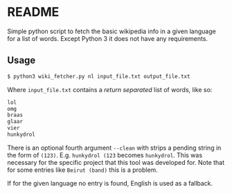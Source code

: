 # README

Simple python script to fetch the basic wikipedia info in a given language for a list of words. Except Python 3 it does not have any requirements.

## Usage

```bash
$ python3 wiki_fetcher.py nl input_file.txt output_file.txt
```

Where `input_file.txt` contains a *return separated* list of words, like so:

```python
lol
omg
braas
glaar
vier
hunkydrol
```

There is an optional fourth argument `--clean` with strips a pending string in the form of `(123)`. E.g. `hunkydrol (123` becomes `hunkydrol`. This was necessary for the specific project that this tool was developed for. Note that for some entries like `Beirut (band)` this is a problem.

If for the given language no entry is found, English is used as a fallback. 